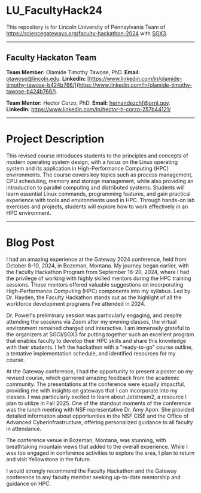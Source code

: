 # LU_FacultyHack24

This repository is for Lincoln University of Pennsylvania Team of https://sciencegateways.org/faculty-hackathon-2024 with [SGX3](https://sciencegateways.org/).

---

## Faculty Hackaton Team
**Team Member:** Olamide Timothy Tawose, PhD. 
**Email:** [otawose@lincoln.edu](mailto:otawose@lincoln.edu).
**LinkedIn:** [https://www.linkedin.com/in/olamide-timothy-tawose-b424b766/](https://www.linkedin.com/in/olamide-timothy-tawose-b424b766/).

**Team Mentor:** Hector Corzo, PhD.	
**Email:** hernandezchf@ornl.gov.	
**LinkedIn:** https://www.linkedin.com/in/hector-h-corzo-257b44121/

---
# Project Description
This revised course introduces students to the principles and concepts of modern operating system design, with a focus on the Linux operating system and its application in High-Performance Computing (HPC) environments. The course covers key topics such as process management, CPU scheduling, memory and storage management, while also providing an introduction to parallel computing and distributed systems. Students will learn essential Linux commands, programming features, and gain practical experience with tools and environments used in HPC. Through hands-on lab exercises and projects, students will explore how to work effectively in an HPC environment.

---
# Blog Post
I had an amazing experience at the Gateway 2024 conference, held from October 8-10, 2024, in Bozeman, Montana. My journey began earlier, with the Faculty Hackathon Program from September 16-20, 2024, where I had the privilege of working with highly skilled mentors during the HPC training sessions. These mentors offered valuable suggestions on incorporating High-Performance Computing (HPC) components into my syllabus. Led by Dr. Hayden, the Faculty Hackathon stands out as the highlight of all the workforce development programs I’ve attended in 2024.

Dr. Powell's preliminary session was particularly engaging, and despite attending the sessions via Zoom after my evening classes, the virtual environment remained charged and interactive. I am immensely grateful to the organizers at SGCI/SGX3 for putting together such an excellent program that enables faculty to develop their HPC skills and share this knowledge with their students. I left the hackathon with a "ready-to-go" course outline, a tentative implementation schedule, and identified resources for my course.

At the Gateway conference, I had the opportunity to present a poster on my revised course, which garnered amazing feedback from the academic community. The presentations at the conference were equally impactful, providing me with insights on gateways that I can incorporate into my classes. I was particularly excited to learn about Jetstream2, a resource I plan to utilize in Fall 2025. One of the standout moments of the conference was the lunch meeting with NSF representative Dr. Amy Apon. She provided detailed information about opportunities in the NSF CISE and the Office of Advanced Cyberinfrastructure, offering personalized guidance to all faculty in attendance.

The conference venue in Bozeman, Montana, was stunning, with breathtaking mountain views that added to the overall experience. While I was too engaged in conference activities to explore the area, I plan to return and visit Yellowstone in the future.

I would strongly recommend the Faculty Hackathon and the Gateway conference to any faculty member seeking up-to-date mentorship and guidance on HPC.

